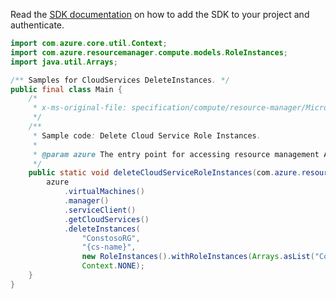 Read the [SDK documentation](https://github.com/Azure/azure-sdk-for-java/blob/azure-resourcemanager_2.12.0/sdk/resourcemanager/azure-resourcemanager/README.md) on how to add the SDK to your project and authenticate.

```java
import com.azure.core.util.Context;
import com.azure.resourcemanager.compute.models.RoleInstances;
import java.util.Arrays;

/** Samples for CloudServices DeleteInstances. */
public final class Main {
    /*
     * x-ms-original-file: specification/compute/resource-manager/Microsoft.Compute/stable/2021-03-01/examples/DeleteCloudServiceRoleInstances.json
     */
    /**
     * Sample code: Delete Cloud Service Role Instances.
     *
     * @param azure The entry point for accessing resource management APIs in Azure.
     */
    public static void deleteCloudServiceRoleInstances(com.azure.resourcemanager.AzureResourceManager azure) {
        azure
            .virtualMachines()
            .manager()
            .serviceClient()
            .getCloudServices()
            .deleteInstances(
                "ConstosoRG",
                "{cs-name}",
                new RoleInstances().withRoleInstances(Arrays.asList("ContosoFrontend_IN_0", "ContosoBackend_IN_1")),
                Context.NONE);
    }
}
```
